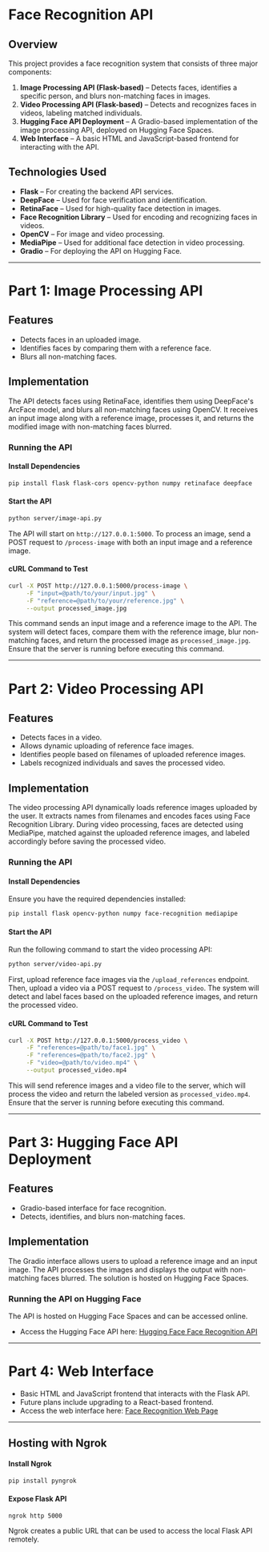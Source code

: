 # Face Recognition API

## Overview
This project provides a face recognition system that consists of three major components:
1. **Image Processing API (Flask-based)** – Detects faces, identifies a specific person, and blurs non-matching faces in images.
2. **Video Processing API (Flask-based)** – Detects and recognizes faces in videos, labeling matched individuals.
3. **Hugging Face API Deployment** – A Gradio-based implementation of the image processing API, deployed on Hugging Face Spaces.
4. **Web Interface** – A basic HTML and JavaScript-based frontend for interacting with the API.

## Technologies Used
- **Flask** – For creating the backend API services.
- **DeepFace** – Used for face verification and identification.
- **RetinaFace** – Used for high-quality face detection in images.
- **Face Recognition Library** – Used for encoding and recognizing faces in videos.
- **OpenCV** – For image and video processing.
- **MediaPipe** – Used for additional face detection in video processing.
- **Gradio** – For deploying the API on Hugging Face.
---

# Part 1: Image Processing API
## Features
- Detects faces in an uploaded image.
- Identifies faces by comparing them with a reference face.
- Blurs all non-matching faces.

## Implementation
The API detects faces using RetinaFace, identifies them using DeepFace's ArcFace model, and blurs all non-matching faces using OpenCV. It receives an input image along with a reference image, processes it, and returns the modified image with non-matching faces blurred.

### Running the API
#### Install Dependencies
```bash
pip install flask flask-cors opencv-python numpy retinaface deepface
```
#### Start the API
```bash
python server/image-api.py
```
The API will start on `http://127.0.0.1:5000`. To process an image, send a POST request to `/process-image` with both an input image and a reference image.

#### cURL Command to Test
```bash
curl -X POST http://127.0.0.1:5000/process-image \
     -F "input=@path/to/your/input.jpg" \
     -F "reference=@path/to/your/reference.jpg" \
     --output processed_image.jpg
```
This command sends an input image and a reference image to the API. The system will detect faces, compare them with the reference image, blur non-matching faces, and return the processed image as `processed_image.jpg`. Ensure that the server is running before executing this command.

---

# Part 2: Video Processing API
## Features
- Detects faces in a video.
- Allows dynamic uploading of reference face images.
- Identifies people based on filenames of uploaded reference images.
- Labels recognized individuals and saves the processed video.

## Implementation
The video processing API dynamically loads reference images uploaded by the user. It extracts names from filenames and encodes faces using Face Recognition Library. During video processing, faces are detected using MediaPipe, matched against the uploaded reference images, and labeled accordingly before saving the processed video.

### Running the API
#### Install Dependencies
Ensure you have the required dependencies installed:
```bash
pip install flask opencv-python numpy face-recognition mediapipe
```
#### Start the API
Run the following command to start the video processing API:
```bash
python server/video-api.py
```
First, upload reference face images via the `/upload_references` endpoint. Then, upload a video via a POST request to `/process_video`. The system will detect and label faces based on the uploaded reference images, and return the processed video.

#### cURL Command to Test
```bash
curl -X POST http://127.0.0.1:5000/process_video \
     -F "references=@path/to/face1.jpg" \
     -F "references=@path/to/face2.jpg" \
     -F "video=@path/to/video.mp4" \
     --output processed_video.mp4
```
This will send reference images and a video file to the server, which will process the video and return the labeled version as `processed_video.mp4`. Ensure that the server is running before executing this command.


---

# Part 3: Hugging Face API Deployment
## Features
- Gradio-based interface for face recognition.
- Detects, identifies, and blurs non-matching faces.

## Implementation
The Gradio interface allows users to upload a reference image and an input image. The API processes the images and displays the output with non-matching faces blurred. The solution is hosted on Hugging Face Spaces.

### Running the API on Hugging Face
The API is hosted on Hugging Face Spaces and can be accessed online.
- Access the Hugging Face API here: [Hugging Face Face Recognition API](https://huggingface.co/spaces/Vestina/face-recognition-api)

---

# Part 4: Web Interface
- Basic HTML and JavaScript frontend that interacts with the Flask API.
- Future plans include upgrading to a React-based frontend.
- Access the web interface here: [Face Recognition Web Page](https://vestinabert.github.io/Face_Recognition/)

---

## Hosting with Ngrok
#### Install Ngrok
```bash
pip install pyngrok
```
#### Expose Flask API
```bash
ngrok http 5000
```
Ngrok creates a public URL that can be used to access the local Flask API remotely.


